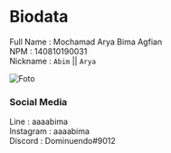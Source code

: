 # Biodata  
Full Name : Mochamad Arya Bima Agfian  
NPM : 140810190031  
Nickname : `Abim` || `Arya`  

![Foto](https://cdn.discordapp.com/attachments/765859755922685982/800693943002988574/31.jpg)

### Social Media  
Line : aaaabima  
Instagram : aaaabima  
Discord : Dominuendo#9012  
